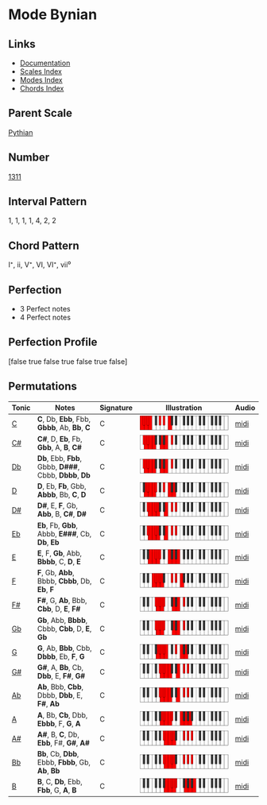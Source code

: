 # Mode Bynian

## Links

- [Documentation](index.md)
- [Scales Index](Scales.md)
- [Modes Index](Modes.md)
- [Chords Index](Chords.md)

## Parent Scale

[Pythian](ScalePythian.md)

## Number

[1311](https://ianring.com/musictheory/scales/1311)

## Interval Pattern

1, 1, 1, 1, 4, 2, 2

## Chord Pattern

I⁺, ii, V⁺, VI, VI⁺, vii⁰

## Perfection

- 3 Perfect notes
- 4 Perfect notes

## Perfection Profile

[false true false true false true false]

## Permutations

| Tonic | Notes | Signature | Illustration | Audio |
|-------|-------|-----------|--------------|-------|
| [C](ModeCNaturalBynian.md) | **C**, Db, **Ebb**, Fbb, **Gbbb**, Ab, **Bb**, **C** | C | ![CNaturalBynian](ModeCNaturalBynian.png) | [midi](https://github.com/edipermadi/music/blob/main/docs/ModeCNaturalBynian.mid?raw=true) |
| [C#](ModeCSharpBynian.md) | **C#**, D, **Eb**, Fb, **Gbb**, A, **B**, **C#** | C | ![CSharpBynian](ModeCSharpBynian.png) | [midi](https://github.com/edipermadi/music/blob/main/docs/ModeCSharpBynian.mid?raw=true) |
| [Db](ModeDFlatBynian.md) | **Db**, Ebb, **Fbb**, Gbbb, **D###**, Cbbb, **Dbbb**, **Db** | C | ![DFlatBynian](ModeDFlatBynian.png) | [midi](https://github.com/edipermadi/music/blob/main/docs/ModeDFlatBynian.mid?raw=true) |
| [D](ModeDNaturalBynian.md) | **D**, Eb, **Fb**, Gbb, **Abbb**, Bb, **C**, **D** | C | ![DNaturalBynian](ModeDNaturalBynian.png) | [midi](https://github.com/edipermadi/music/blob/main/docs/ModeDNaturalBynian.mid?raw=true) |
| [D#](ModeDSharpBynian.md) | **D#**, E, **F**, Gb, **Abb**, B, **C#**, **D#** | C | ![DSharpBynian](ModeDSharpBynian.png) | [midi](https://github.com/edipermadi/music/blob/main/docs/ModeDSharpBynian.mid?raw=true) |
| [Eb](ModeEFlatBynian.md) | **Eb**, Fb, **Gbb**, Abbb, **E###**, Cb, **Db**, **Eb** | C | ![EFlatBynian](ModeEFlatBynian.png) | [midi](https://github.com/edipermadi/music/blob/main/docs/ModeEFlatBynian.mid?raw=true) |
| [E](ModeENaturalBynian.md) | **E**, F, **Gb**, Abb, **Bbbb**, C, **D**, **E** | C | ![ENaturalBynian](ModeENaturalBynian.png) | [midi](https://github.com/edipermadi/music/blob/main/docs/ModeENaturalBynian.mid?raw=true) |
| [F](ModeFNaturalBynian.md) | **F**, Gb, **Abb**, Bbbb, **Cbbb**, Db, **Eb**, **F** | C | ![FNaturalBynian](ModeFNaturalBynian.png) | [midi](https://github.com/edipermadi/music/blob/main/docs/ModeFNaturalBynian.mid?raw=true) |
| [F#](ModeFSharpBynian.md) | **F#**, G, **Ab**, Bbb, **Cbb**, D, **E**, **F#** | C | ![FSharpBynian](ModeFSharpBynian.png) | [midi](https://github.com/edipermadi/music/blob/main/docs/ModeFSharpBynian.mid?raw=true) |
| [Gb](ModeGFlatBynian.md) | **Gb**, Abb, **Bbbb**, Cbbb, **Cbb**, D, **E**, **Gb** | C | ![GFlatBynian](ModeGFlatBynian.png) | [midi](https://github.com/edipermadi/music/blob/main/docs/ModeGFlatBynian.mid?raw=true) |
| [G](ModeGNaturalBynian.md) | **G**, Ab, **Bbb**, Cbb, **Dbbb**, Eb, **F**, **G** | C | ![GNaturalBynian](ModeGNaturalBynian.png) | [midi](https://github.com/edipermadi/music/blob/main/docs/ModeGNaturalBynian.mid?raw=true) |
| [G#](ModeGSharpBynian.md) | **G#**, A, **Bb**, Cb, **Dbb**, E, **F#**, **G#** | C | ![GSharpBynian](ModeGSharpBynian.png) | [midi](https://github.com/edipermadi/music/blob/main/docs/ModeGSharpBynian.mid?raw=true) |
| [Ab](ModeAFlatBynian.md) | **Ab**, Bbb, **Cbb**, Dbbb, **Dbb**, E, **F#**, **Ab** | C | ![AFlatBynian](ModeAFlatBynian.png) | [midi](https://github.com/edipermadi/music/blob/main/docs/ModeAFlatBynian.mid?raw=true) |
| [A](ModeANaturalBynian.md) | **A**, Bb, **Cb**, Dbb, **Ebbb**, F, **G**, **A** | C | ![ANaturalBynian](ModeANaturalBynian.png) | [midi](https://github.com/edipermadi/music/blob/main/docs/ModeANaturalBynian.mid?raw=true) |
| [A#](ModeASharpBynian.md) | **A#**, B, **C**, Db, **Ebb**, F#, **G#**, **A#** | C | ![ASharpBynian](ModeASharpBynian.png) | [midi](https://github.com/edipermadi/music/blob/main/docs/ModeASharpBynian.mid?raw=true) |
| [Bb](ModeBFlatBynian.md) | **Bb**, Cb, **Dbb**, Ebbb, **Fbbb**, Gb, **Ab**, **Bb** | C | ![BFlatBynian](ModeBFlatBynian.png) | [midi](https://github.com/edipermadi/music/blob/main/docs/ModeBFlatBynian.mid?raw=true) |
| [B](ModeBNaturalBynian.md) | **B**, C, **Db**, Ebb, **Fbb**, G, **A**, **B** | C | ![BNaturalBynian](ModeBNaturalBynian.png) | [midi](https://github.com/edipermadi/music/blob/main/docs/ModeBNaturalBynian.mid?raw=true) |
